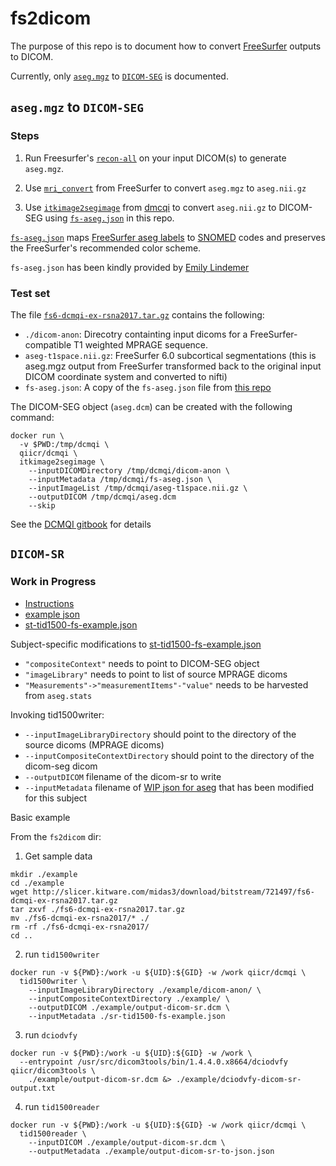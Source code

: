 # fs2dicom

The purpose of this repo is to document how to convert [FreeSurfer](https://surfer.nmr.mgh.harvard.edu/) outputs to DICOM.

Currently, only [`aseg.mgz`](http://surfer.nmr.mgh.harvard.edu/fswiki/SubcorticalSegmentation/) to [`DICOM-SEG`](https://qiicr.gitbooks.io/dicom4qi/content/results/seg.html) is documented.

## `aseg.mgz` to `DICOM-SEG`

### Steps

1. Run Freesurfer's [`recon-all`](https://surfer.nmr.mgh.harvard.edu/fswiki/ReconAllDevTable) on your input DICOM(s) to generate `aseg.mgz`.

2. Use [`mri_convert`](https://surfer.nmr.mgh.harvard.edu/pub/docs/html/mri_convert.help.xml.html) from FreeSurfer to convert `aseg.mgz` to `aseg.nii.gz`

3. Use [`itkimage2segimage`](https://qiicr.gitbooks.io/dcmqi-guide/user_guide/itkimage2segimage.html) from [dmcqi](https://github.com/QIICR/dcmqi) to convert `aseg.nii.gz` to DICOM-SEG using [`fs-aseg.json`](fs-aseg.json) in this repo.

[`fs-aseg.json`](fs-aseg.json) maps [FreeSurfer aseg labels](https://surfer.nmr.mgh.harvard.edu/fswiki/FsTutorial/AnatomicalROI/FreeSurferColorLUT) to [SNOMED](https://www.snomed.org/) codes and preserves the FreeSurfer's recommended color scheme.

`fs-aseg.json` has been kindly provided by [Emily Lindemer](https://www.linkedin.com/in/emily-lindemer-87206667/)

### Test set

The file [`fs6-dcmqi-ex-rsna2017.tar.gz`](http://slicer.kitware.com/midas3/item/324959) contains the following:
 - `./dicom-anon`: Direcotry containting input dicoms for a FreeSurfer-compatible T1 weighted MPRAGE sequence.
 - `aseg-t1space.nii.gz`: FreeSurfer 6.0 subcortical segmentations (this is aseg.mgz output from FreeSurfer transformed back to the original input DICOM coordinate system and converted to nifti)
 - `fs-aseg.json`: A copy of the `fs-aseg.json` file from [this repo](https://github.com/corticometrics/fs2dicom/blob/master/fs-aseg.json)

The DICOM-SEG object (`aseg.dcm`) can be created with the following command:
```
docker run \
  -v $PWD:/tmp/dcmqi \
  qiicr/dcmqi \
  itkimage2segimage \
    --inputDICOMDirectory /tmp/dcmqi/dicom-anon \
    --inputMetadata /tmp/dcmqi/fs-aseg.json \
    --inputImageList /tmp/dcmqi/aseg-t1space.nii.gz \
    --outputDICOM /tmp/dcmqi/aseg.dcm
    --skip
```

See the [DCMQI gitbook](https://qiicr.gitbooks.io/dicom4qi/results/seg/freesurfer.html) for details

## `DICOM-SR`

### Work in Progress

- [Instructions](https://qiicr.gitbooks.io/dcmqi-guide/user_guide/tid1500writer.html)
- [example json](https://github.com/QIICR/dcmqi/blob/master/doc/examples/sr-tid1500-ct-liver-example.json)
- [st-tid1500-fs-example.json](sr-tid1500-fs-example.json)

Subject-specific modifications to [st-tid1500-fs-example.json](sr-tid1500-fs-example.json)
- `"compositeContext"` needs to point to DICOM-SEG object
- `"imageLibrary"` needs to point to list of source MPRAGE dicoms
- `"Measurements"->"measurementItems"-"value"` needs to be harvested from `aseg.stats`

Invoking tid1500writer: 
  - `--inputImageLibraryDirectory` should point to the directory of the source dicoms (MPRAGE dicoms)
  - `--inputCompositeContextDirectory` should point to the directory of the dicom-seg dicom
  - `--outputDICOM` filename of the dicom-sr to write
  - `--inputMetadata` filename of [WIP json for aseg](sr-tid1500-fs-example.json) that has been modified for this subject

Basic example

From the `fs2dicom` dir:

1) Get sample data
```
mkdir ./example
cd ./example
wget http://slicer.kitware.com/midas3/download/bitstream/721497/fs6-dcmqi-ex-rsna2017.tar.gz
tar zxvf ./fs6-dcmqi-ex-rsna2017.tar.gz
mv ./fs6-dcmqi-ex-rsna2017/* ./
rm -rf ./fs6-dcmqi-ex-rsna2017/
cd ..
```

2) run `tid1500writer`
```
docker run -v ${PWD}:/work -u ${UID}:${GID} -w /work qiicr/dcmqi \
  tid1500writer \
    --inputImageLibraryDirectory ./example/dicom-anon/ \
    --inputCompositeContextDirectory ./example/ \
    --outputDICOM ./example/output-dicom-sr.dcm \
    --inputMetadata ./sr-tid1500-fs-example.json
```

3) run `dciodvfy`
```
docker run -v ${PWD}:/work -u ${UID}:${GID} -w /work \
  --entrypoint /usr/src/dicom3tools/bin/1.4.4.0.x8664/dciodvfy qiicr/dicom3tools \
    ./example/output-dicom-sr.dcm &> ./example/dciodvfy-dicom-sr-output.txt
```

4) run `tid1500reader`
```
docker run -v ${PWD}:/work -u ${UID}:${GID} -w /work qiicr/dcmqi \
  tid1500reader \
    --inputDICOM ./example/output-dicom-sr.dcm \
    --outputMetadata ./example/output-dicom-sr-to-json.json
```

